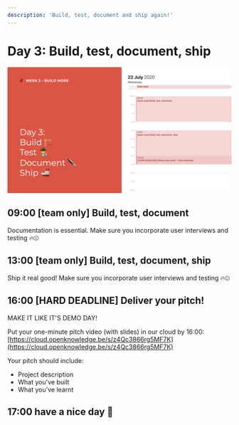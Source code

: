 ```yaml
---
description: 'Build, test, document and ship again!'
---
```


# Day 3: Build, test, document, ship

![](../../.gitbook/assets/osoc-2020-cal-week-3.003%20%282%29.jpeg)

## 09:00 \[team only\] Build, test, document

Documentation is essential. Make sure you incorporate user interviews and testing 🔥😍

## 13:00 \[team only\] Build, test, document, ship

Ship it real good! Make sure you incorporate user interviews and testing 🔥😍

## 16:00 \[HARD DEADLINE\] Deliver your pitch!

MAKE IT LIKE IT'S DEMO DAY!

Put your one-minute pitch video \(with slides\) in our cloud by 16:00: [https://cloud.openknowledge.be/s/z4Qc3866rg5MF7K](https://cloud.openknowledge.be/s/z4Qc3866rg5MF7K)

Your pitch should include:

* Project description
* What you've built
* What you've learnt

## 17:00 have a nice day 🥳


